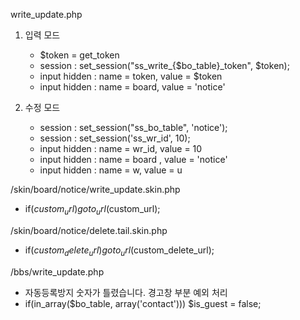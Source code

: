 write_update.php
1. 입력 모드
   - $token = get_token
   - session : set_session("ss_write_{$bo_table}_token", $token);
   - input hidden : name = token, value = $token
   - input hidden : name = board, value = 'notice'
     
2. 수정 모드
   - session : set_session("ss_bo_table", 'notice');
   - session : set_session('ss_wr_id', 10);
   - input hidden : name = wr_id, value = 10
   - input hidden : name = board , value = 'notice'
   - input hidden : name = w, value = u

  
/skin/board/notice/write_update.skin.php
   - if($custom_url) goto_url($custom_url);

/skin/board/notice/delete.tail.skin.php
   - if($custom_delete_url) goto_url($custom_delete_url);

/bbs/write_update.php
   - 자동등록방지 숫자가 틀렸습니다. 경고창 부분 예외 처리
   - if(in_array($bo_table, array('contact'))) $is_guest = false;
